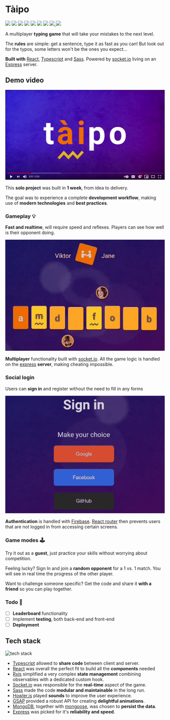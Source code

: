# Tàipo

<p>
<img src="https://img.shields.io/badge/Language-Typescript-3178C6.svg?logo=typescript"/>
<img src="https://img.shields.io/badge/Powered%20by-React-5ED3F3.svg?logo=react"/>
<img src="https://img.shields.io/badge/Style-SCSS-CF649A.svg?logo=sass"/>
<img src="https://img.shields.io/badge/Server-Express-333.svg?logo=express"/>
<img src="https://img.shields.io/badge/Database-MongoDB-13AA52.svg?logo=mongodb"/>
<img src="https://img.shields.io/badge/Auth-Firebase-FFCB2B.svg?logo=firebase"/>
<img src="https://img.shields.io/badge/Multiplayer-ON-success.svg?logo=riotgames"/>
<a href="https://app.netlify.com/sites/play-taipo/deploys">
<img src="https://img.shields.io/badge/Netlify-Live-3FA7BD.svg?logo=netlify">
<img src="https://img.shields.io/badge/Heroku-Live-79589F.svg?logo=heroku">
</a>
</p>

A multiplayer **typing game** that will take your mistakes to the next level.

The **rules** are simple: get a sentence, type it as fast as you can! But look out for the typos, some letters won't be the ones you expect...

**Built with** [React](https://reactjs.org/), [Typescript](https://www.typescriptlang.org/) and [Sass](https://sass-lang.com/). Powered by [socket.io](https://socket.io/) living on an [Express](https://expressjs.com/) server.

## Demo video

[![Imgur](./readme-assets/taipo-youtube.png)](https://www.youtube.com/watch?v=xHpyR43vOwg)

This **solo project** was built in **1 week**, from idea to delivery.

The goal was to experience a complete **development workflow**, making use of **modern technologies** and **best practices**.

### Gameplay 💡

**Fast and realtime**, will require speed and reflexes. Players can see how well is their opponent doing.

![gameplay](./readme-assets/taipo-gameplay-small.gif)

**Multiplayer** functionality built with [socket.io](https://socket.io/).
All the game logic is handled on the [express](https://expressjs.com/) **server**, making cheating impossible.

### Social login

Users can **sign in** and register without the need to fill in any forms

![social login](./readme-assets/taipo-login-small.gif)

**Authentication** is handled with [Firebase](https://firebase.google.com/). [React router](https://reactrouter.com/) then prevents users that are not logged in from accessing certain screens.

### Game modes 🕹

Try it out as a **guest**, just practice your skills without worrying about competition.

Feeling lucky? Sign In and join a **random opponent** for a 1 vs. 1 match. You will see in real time the progress of the other player.

Want to challenge someone specific? Get the code and share it **with a friend** so you can play together.

### Todo 📃

- [ ] **Leaderboard** functionality
- [ ] Implement **testing**, both back-end and front-end
- [ ] **Deployment**

## Tech stack

<img src="https://i.imgur.com/3BNdWPd.png" style="display:block; margin: 1em auto;" alt="tech stack"/>

- [Typescript](https://www.typescriptlang.org/) allowed to **share code** between client and server.
- [React](https://reactjs.org/) was overall the perfect fit to build all the **components** needed
- [Rxjs](https://rxjs.dev/) simplified a very complex **state management** combining observables with a dedicated custom hook.
- [Socket.io](https://socket.io/) was responsible for the **real-time** aspect of the game.
- [Sass](https://sass-lang.com/) made the code **modular and maintainable** in the long run.
- [Howler.js](https://howlerjs.com/) played **sounds** to improve the user experience.
- [GSAP](https://greensock.com/gsap/) provided a robust API for creating **delightful animations**.
- [MongoDB](https://www.mongodb.com/), together with [mongoose](https://mongoosejs.com/), was chosen to **persist the data**.
- [Express](https://expressjs.com/) was picked for it's **reliability and speed**.
